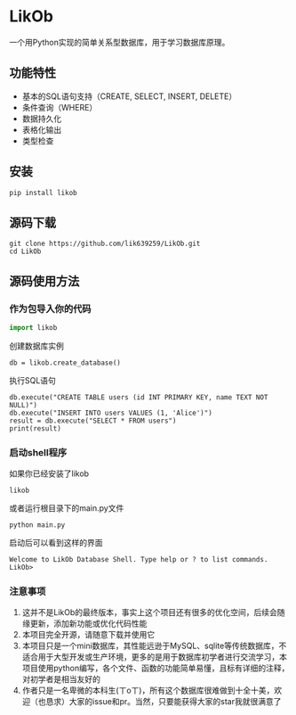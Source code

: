 # LikOb

一个用Python实现的简单关系型数据库，用于学习数据库原理。

## 功能特性

- 基本的SQL语句支持（CREATE, SELECT, INSERT, DELETE）
- 条件查询（WHERE）
- 数据持久化
- 表格化输出
- 类型检查

## 安装
```bash
pip install likob
```

## 源码下载
`````
git clone https://github.com/lik639259/LikOb.git
cd LikOb
`````

## 源码使用方法

### 作为包导入你的代码

```python
import likob
`````````

创建数据库实例
```
db = likob.create_database()
```

执行SQL语句
```
db.execute("CREATE TABLE users (id INT PRIMARY KEY, name TEXT NOT NULL)")
db.execute("INSERT INTO users VALUES (1, 'Alice')")
result = db.execute("SELECT * FROM users")
print(result)
```

### 启动shell程序

如果你已经安装了likob
```
likob
```

或者运行根目录下的main.py文件
```
python main.py
```

启动后可以看到这样的界面
````
Welcome to LikOb Database Shell. Type help or ? to list commands.
LikOb> 
````

### 注意事项

1. 这并不是LikOb的最终版本，事实上这个项目还有很多的优化空间，后续会随缘更新，添加新功能或优化代码性能
2. 本项目完全开源，请随意下载并使用它
3. 本项目只是一个mini数据库，其性能远逊于MySQL、sqlite等传统数据库，不适合用于大型开发或生产环境，更多的是用于数据库初学者进行交流学习，本项目使用python编写，各个文件、函数的功能简单易懂，且标有详细的注释，对初学者是相当友好的
4. 作者只是一名卑微的本科生(ㄒoㄒ)，所有这个数据库很难做到十全十美，欢迎（也恳求）大家的issue和pr。当然，只要能获得大家的star我就很满意了


